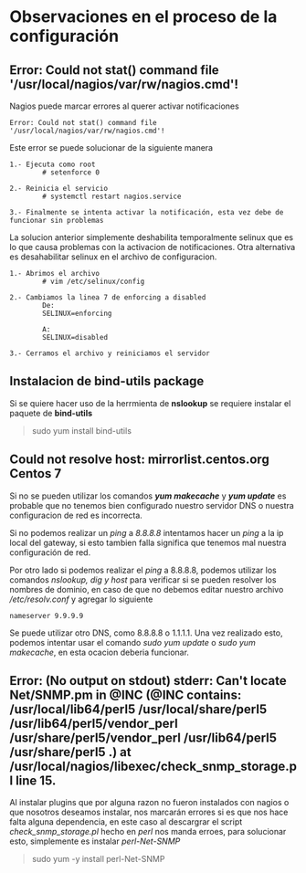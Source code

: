 # Observaciones en el proceso de la configuración

## **Error: Could not stat() command file '/usr/local/nagios/var/rw/nagios.cmd'!**

Nagios puede marcar errores al querer activar notificaciones

```
Error: Could not stat() command file '/usr/local/nagios/var/rw/nagios.cmd'!
```

Este error se puede solucionar de la siguiente manera

```
1.- Ejecuta como root
        # setenforce 0

2.- Reinicia el servicio
        # systemctl restart nagios.service

3.- Finalmente se intenta activar la notificación, esta vez debe de funcionar sin problemas
```

La solucion anterior simplemente deshabilita temporalmente selinux que es lo que causa problemas con la activacion de notificaciones. Otra alternativa es desahabilitar selinux en el archivo de configuracion.

```
1.- Abrimos el archivo
        # vim /etc/selinux/config

2.- Cambiamos la linea 7 de enforcing a disabled
        De:
        SELINUX=enforcing

        A:
        SELINUX=disabled

3.- Cerramos el archivo y reiniciamos el servidor
```

## **Instalacion de bind-utils package**

Si se quiere hacer uso de la herrmienta de **nslookup** se requiere instalar el paquete de **bind-utils**
> sudo yum install bind-utils

## **Could not resolve host: mirrorlist.centos.org Centos 7**

Si no se pueden utilizar los comandos **_yum makecache_** y **_yum update_** es probable que no tenemos bien configurado nuestro servidor DNS o nuestra configuracion de red es incorrecta.

Si no podemos realizar un _ping_ a _8.8.8.8_ intentamos hacer un _ping_ a la ip local del gateway, si esto tambien falla significa que tenemos mal nuestra configuración de red.

Por otro lado si podemos realizar el _ping_ a 8.8.8.8, podemos utilizar los comandos _nslookup, dig y host_ para verificar si se pueden resolver los nombres de dominio, en caso de que no debemos editar nuestro archivo _/etc/resolv.conf_ y agregar lo siguiente
```
nameserver 9.9.9.9
```
Se puede utilizar otro DNS, como 8.8.8.8 o 1.1.1.1. Una vez realizado esto, podemos intentar usar el comando _sudo yum update_ o _sudo yum makecache_, en esta ocacion deberia funcionar.

## **Error: (No output on stdout) stderr: Can't locate Net/SNMP.pm in @INC (@INC contains: /usr/local/lib64/perl5 /usr/local/share/perl5 /usr/lib64/perl5/vendor_perl /usr/share/perl5/vendor_perl /usr/lib64/perl5 /usr/share/perl5 .) at /usr/local/nagios/libexec/check_snmp_storage.pl line 15.**


Al instalar plugins que por alguna razon no fueron instalados con nagios o que nosotros deseamos instalar, nos marcarán errores si es que nos hace falta alguna dependencia, en este caso al descargrar el script *check_snmp_storage.pl* hecho en *perl* nos manda erroes, para solucionar esto, simplemente es instalar *perl-Net-SNMP*

> sudo yum -y install perl-Net-SNMP



